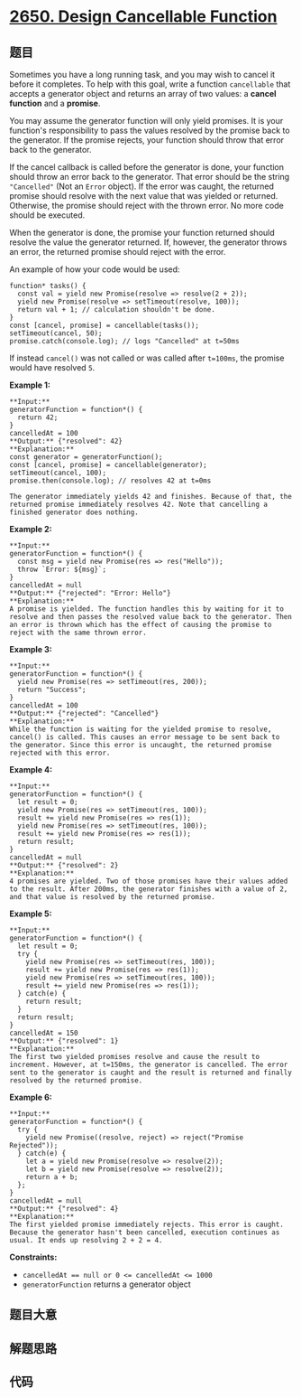 # [2650. Design Cancellable Function](https://leetcode.com/problems/design-cancellable-function)

## 题目

Sometimes you have a long running task, and you may wish to cancel it before
it completes. To help with this goal, write a function `cancellable` that
accepts a generator object and returns an array of two values: a **cancel
function** and a **promise**.

You may assume the generator function will only yield promises. It is your
function's responsibility to pass the values resolved by the promise back to
the generator. If the promise rejects, your function should throw that error
back to the generator.

If the cancel callback is called before the generator is done, your function
should throw an error back to the generator. That error should be the string
`"Cancelled"` (Not an `Error` object). If the error was caught, the returned
promise should resolve with the next value that was yielded or returned.
Otherwise, the promise should reject with the thrown error. No more code
should be executed.

When the generator is done, the promise your function returned should resolve
the value the generator returned. If, however, the generator throws an error,
the returned promise should reject with the error.

An example of how your code would be used:

    
    
    function* tasks() {
      const val = yield new Promise(resolve => resolve(2 + 2));
      yield new Promise(resolve => setTimeout(resolve, 100));
      return val + 1; // calculation shouldn't be done.
    }
    const [cancel, promise] = cancellable(tasks());
    setTimeout(cancel, 50);
    promise.catch(console.log); // logs "Cancelled" at t=50ms
    

If instead `cancel()` was not called or was called after `t=100ms`, the
promise would have resolved `5`.



**Example 1:**

    
    
    **Input:** 
    generatorFunction = function*() { 
      return 42; 
    }
    cancelledAt = 100
    **Output:** {"resolved": 42}
    **Explanation:**
    const generator = generatorFunction();
    const [cancel, promise] = cancellable(generator);
    setTimeout(cancel, 100);
    promise.then(console.log); // resolves 42 at t=0ms
    
    The generator immediately yields 42 and finishes. Because of that, the returned promise immediately resolves 42. Note that cancelling a finished generator does nothing.
    

**Example 2:**

    
    
    **Input:**
    generatorFunction = function*() { 
      const msg = yield new Promise(res => res("Hello")); 
      throw `Error: ${msg}`; 
    }
    cancelledAt = null
    **Output:** {"rejected": "Error: Hello"}
    **Explanation:**
    A promise is yielded. The function handles this by waiting for it to resolve and then passes the resolved value back to the generator. Then an error is thrown which has the effect of causing the promise to reject with the same thrown error.
    

**Example 3:**

    
    
    **Input:** 
    generatorFunction = function*() { 
      yield new Promise(res => setTimeout(res, 200)); 
      return "Success"; 
    }
    cancelledAt = 100
    **Output:** {"rejected": "Cancelled"}
    **Explanation:**
    While the function is waiting for the yielded promise to resolve, cancel() is called. This causes an error message to be sent back to the generator. Since this error is uncaught, the returned promise rejected with this error.
    

**Example 4:**

    
    
    **Input:**
    generatorFunction = function*() { 
      let result = 0; 
      yield new Promise(res => setTimeout(res, 100));
      result += yield new Promise(res => res(1)); 
      yield new Promise(res => setTimeout(res, 100)); 
      result += yield new Promise(res => res(1)); 
      return result;
    }
    cancelledAt = null
    **Output:** {"resolved": 2}
    **Explanation:**
    4 promises are yielded. Two of those promises have their values added to the result. After 200ms, the generator finishes with a value of 2, and that value is resolved by the returned promise.
    

**Example 5:**

    
    
    **Input:** 
    generatorFunction = function*() { 
      let result = 0; 
      try { 
        yield new Promise(res => setTimeout(res, 100)); 
        result += yield new Promise(res => res(1)); 
        yield new Promise(res => setTimeout(res, 100)); 
        result += yield new Promise(res => res(1)); 
      } catch(e) { 
        return result; 
      } 
      return result; 
    }
    cancelledAt = 150
    **Output:** {"resolved": 1}
    **Explanation:**
    The first two yielded promises resolve and cause the result to increment. However, at t=150ms, the generator is cancelled. The error sent to the generator is caught and the result is returned and finally resolved by the returned promise.
    

**Example 6:**

    
    
    **Input:** 
    generatorFunction = function*() { 
      try { 
        yield new Promise((resolve, reject) => reject("Promise Rejected")); 
      } catch(e) { 
        let a = yield new Promise(resolve => resolve(2));
        let b = yield new Promise(resolve => resolve(2)); 
        return a + b; 
      }; 
    }
    cancelledAt = null
    **Output:** {"resolved": 4}
    **Explanation:**
    The first yielded promise immediately rejects. This error is caught. Because the generator hasn't been cancelled, execution continues as usual. It ends up resolving 2 + 2 = 4.



**Constraints:**

  * `cancelledAt == null or 0 <= cancelledAt <= 1000`
  * `generatorFunction` returns a generator object


## 题目大意

## 解题思路

## 代码

```javascript

```
